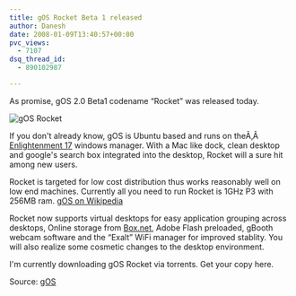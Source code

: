 ```yaml
---
title: gOS Rocket Beta 1 released
author: Danesh
date: 2008-01-09T13:40:57+00:00
pvc_views:
  - 7107
dsq_thread_id:
  - 890102987

---
```

As promise, gOS 2.0 Beta1 codename &#8220;Rocket&#8221; was released today.

![gOS Rocket][1] 

If you don't already know, gOS is Ubuntu based and runs on theÃ‚Â  [Enlightenment 17][2] windows manager. With a Mac like dock, clean desktop and google's search box integrated into the desktop, Rocket will a sure hit among new users.

Rocket is targeted for low cost distribution thus works reasonably well on low end machines. Currently all you need to run Rocket is 1GHz P3 with 256MB ram. [gOS on Wikipedia][3]

Rocket now supports virtual desktops for easy application grouping across desktops, Online storage from [Box.net][4], Adobe Flash preloaded, gBooth webcam software and the &#8220;Exalt&#8221; WiFi manager for improved stablity. You will also realize some cosmetic changes to the desktop environment.

I'm currently downloading gOS Rocket via torrents. Get your copy here.

Source: [gOS][5]

 [1]: http://img292.imageshack.us/img292/6553/mainrocketsplashpngsx1.jpg
 [2]: http://en.wikipedia.org/wiki/Enlightenment_%28window_manager%29
 [3]: http://en.wikipedia.org/wiki/GOS_(Linux_distribution)
 [4]: http://box.net/
 [5]: http://thinkgos.com/index.html